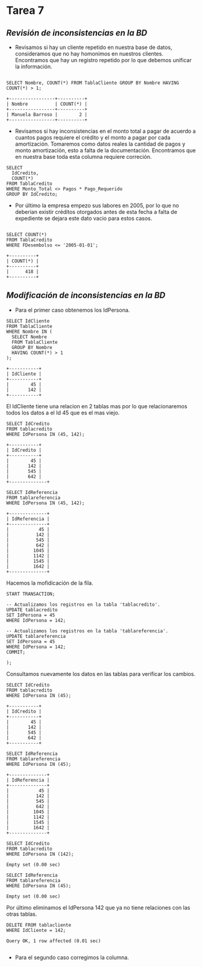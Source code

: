 # **Tarea 7**

## **_Revisión de inconsistencias en la BD_**

- Revisamos si hay un cliente repetido en nuestra base de datos, consideramos que no hay homonimos en nuestros clientes. Encontramos que hay un registro repetido por lo que debemos unificar la información.

```mysql

SELECT Nombre, COUNT(*) FROM TablaCliente GROUP BY Nombre HAVING COUNT(*) > 1;

+-----------------+----------+
| Nombre          | COUNT(*) |
+-----------------+----------+
| Manuela Barroso |        2 |
+-----------------+----------+

```
- Revisamos si hay inconsistencias en el monto total a pagar de acuerdo a cuantos pagos requiere el crédito y el monto a pagar por cada amortización.
Tomaremos como datos reales la cantidad de pagos y monto amortización, esto a falta de la documentación.
Encontramos que en nuestra base toda esta columna requiere correción.
```mysql
SELECT
  IdCredito,
  COUNT(*)
FROM TablaCredito
WHERE Monto_Total <> Pagos * Pago_Requerido
GROUP BY IdCredito;
```
- Por último la empresa empezo sus labores en 2005, por lo que no deberian existir créditos otorgados antes de esta fecha a falta de expediente se dejara este dato vacio para estos casos.

```mysql

SELECT COUNT(*) 
FROM TablaCredito
WHERE FDesembolso <= '2005-01-01';

+----------+
| COUNT(*) |
+----------+
|      418 |
+----------+

```

## **_Modificación de inconsistencias en la BD_**
- Para el primer caso obtenemos los IdPersona.
```mysql
SELECT IdCliente
FROM TablaCliente
WHERE Nombre IN (
  SELECT Nombre
  FROM TablaCliente
  GROUP BY Nombre
  HAVING COUNT(*) > 1
);

+-----------+
| IdCliente |
+-----------+
|        45 |
|       142 |
+-----------+

```
El IdCliente tiene una relacion en 2 tablas mas por lo que relacionaremos todos los datos a el Id 45 que es el mas viejo.

```mysql
SELECT IdCredito
FROM tablacredito
WHERE IdPersona IN (45, 142);

+-----------+
| IdCredito |
+-----------+
|        45 |
|       142 |
|       545 |
|       642 |
+--------------+

SELECT IdReferencia
FROM tablareferencia
WHERE IdPersona IN (45, 142);

+--------------+
| IdReferencia |
+--------------+
|           45 |
|          142 |
|          545 |
|          642 |
|         1045 |
|         1142 |
|         1545 |
|         1642 |
+--------------+
```
Hacemos la mofidicación de la fila.
```mysql
START TRANSACTION;

-- Actualizamos los registros en la tabla 'tablacredito'.
UPDATE tablacredito
SET IdPersona = 45
WHERE IdPersona = 142;

-- Actualizamos los registros en la tabla 'tablareferencia'.
UPDATE tablareferencia
SET IdPersona = 45
WHERE IdPersona = 142;
COMMIT;

);
```
Consultamos nuevamente los datos en las tablas para verificar los cambios. 

```mysql
SELECT IdCredito
FROM tablacredito
WHERE IdPersona IN (45);

+-----------+
| IdCredito |
+-----------+
|        45 |
|       142 |
|       545 |
|       642 |
+-----------+

SELECT IdReferencia
FROM tablareferencia
WHERE IdPersona IN (45);

+--------------+
| IdReferencia |
+--------------+
|           45 |
|          142 |
|          545 |
|          642 |
|         1045 |
|         1142 |
|         1545 |
|         1642 |
+--------------+

SELECT IdCredito
FROM tablacredito
WHERE IdPersona IN (142);

Empty set (0.00 sec)

SELECT IdReferencia
FROM tablareferencia
WHERE IdPersona IN (45);

Empty set (0.00 sec)

```
Por último eliminamos el IdPersona 142 que ya no tiene relaciones con las otras tablas.
```mysql
DELETE FROM tablacliente
WHERE IdCliente = 142;

Query OK, 1 row affected (0.01 sec)


```
- Para el segundo caso corregimos la columna.
